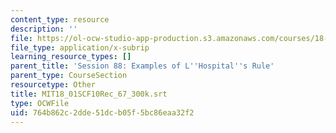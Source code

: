```yaml
---
content_type: resource
description: ''
file: https://ol-ocw-studio-app-production.s3.amazonaws.com/courses/18-01sc-single-variable-calculus-fall-2010/764b862c2dde51dcb05f5bc86eaa32f2_MIT18_01SCF10Rec_67_300k.vtt
file_type: application/x-subrip
learning_resource_types: []
parent_title: 'Session 88: Examples of L''Hospital''s Rule'
parent_type: CourseSection
resourcetype: Other
title: MIT18_01SCF10Rec_67_300k.srt
type: OCWFile
uid: 764b862c-2dde-51dc-b05f-5bc86eaa32f2
---
```


